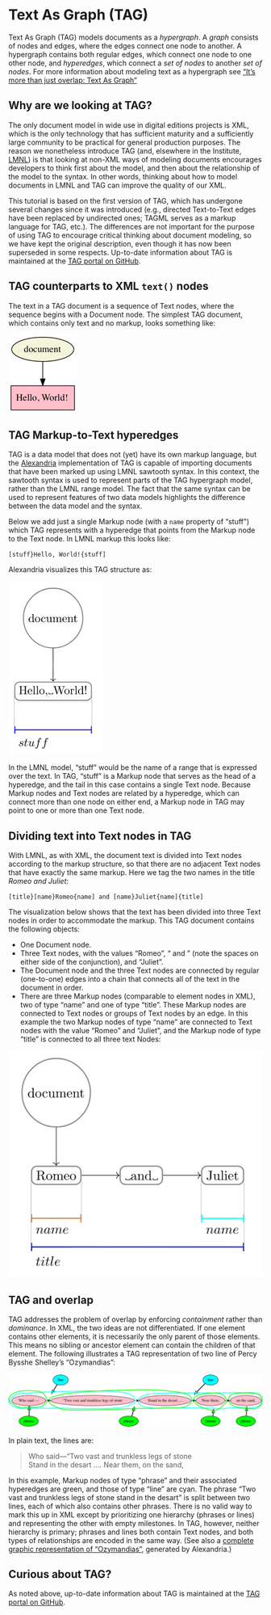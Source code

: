 # Text As Graph (TAG)

Text As Graph (TAG) models documents as a *hypergraph*. A *graph* consists of nodes and edges, where the edges connect one node to another. A hypergraph contains both regular edges, which connect one node to one other node, and *hyperedges*, which connect a *set of nodes* to another *set of nodes*. For more information about modeling text as a hypergraph see [“It’s more than just overlap: Text As Graph”](https://www.balisage.net/Proceedings/vol19/html/Dekker01/BalisageVol19-Dekker01.html)

## Why are we looking at TAG?

The only document model in wide use in digital editions projects is XML, which is the only technology that has sufficient maturity and a sufficiently large community to be practical for general production purposes. The reason we nonetheless introduce TAG (and, elsewhere in the Institute, [LMNL](lmnl_syntax.md)) is that looking at non-XML ways of modeling documents encourages developers to think first about the model, and then about the relationship of the model to the syntax. In other words, thinking about how to model documents in LMNL and TAG can improve the quality of our XML.

This tutorial is based on the first version of TAG, which has undergone several changes since it was introduced (e.g., directed Text-to-Text edges have been replaced by undirected ones; TAGML serves as a markup language for TAG, etc.). The differences are not important for the purpose of using TAG to encourage critical thinking about document modeling, so we have kept the original description, even though it has now been superseded in some respects. Up-to-date information about TAG is maintained at the [TAG portal on GitHub](https://github.com/HuygensING/tag).

## TAG counterparts to XML `text()` nodes

The text in a TAG document is a sequence of Text nodes, where the sequence begins with a Document node. The simplest TAG document, which contains only text and no markup, looks something like:

![](images/tag_no_markup.png)

## TAG Markup-to-Text hyperedges

TAG is a data model that does not (yet) have its own markup language, but the [Alexandria](../week_3/alexandria.md) implementation of TAG is capable of importing documents that have been marked up using LMNL sawtooth syntax. In this context, the sawtooth syntax is used to represent parts of the TAG hypergraph model, rather than the LMNL range model. The fact that the same syntax can be used to represent features of two data models highlights the difference between the data model and the syntax.

Below we add just a single Markup node (with a `name` property of “stuff”) which TAG represents with a hyperedge that points from the Markup node to the Text node. In LMNL markup this looks like:

```
[stuff}Hello, World!{stuff]
```

Alexandria visualizes this TAG structure as:

![](images/tag_root_only.png)

In the LMNL model, “stuff” would be the name of a range that is expressed over the text. In TAG, “stuff” is a Markup node that serves as the head of a hyperedge, and the tail in this case contains a single Text node. Because Markup nodes and Text nodes are related by a hyperedge, which can connect more than one node on either end, a Markup node in TAG may point to one or more than one Text node.

## Dividing text into Text nodes in TAG

With LMNL, as with XML, the document text is divided into Text nodes according to the markup structure, so that there are no adjacent Text nodes that have exactly the same markup. Here we tag the two names in the title _Romeo and Juliet_:

```
[title}[name}Romeo{name] and [name}Juliet{name]{title]
```

The visualization below shows that the text has been divided into three Text nodes in order to accommodate the markup. This TAG document contains the following objects:

* One Document node.
* Three Text nodes, with the values “Romeo”, “&#x0a; and &#x0a;” (note the spaces on either side of the conjunction), and “Juliet”.
* The Document node and the three Text nodes are connected by regular (one-to-one) edges into a chain that connects all of the text in the document in order.
* There are three Markup nodes (comparable to element nodes in XML), two of type “name” and one of type “title”. These Markup nodes are connected to Text nodes or groups of Text nodes by an edge. In this example the two Markup nodes of type “name” are connected to Text nodes with the value “Romeo” and “Juliet”, and the Markup node of type “title” is connected to all three text Nodes:

![](images/tag_names.png)

## TAG and overlap

TAG addresses the problem of overlap by enforcing *containment* rather than *dominance*. In XML, the two ideas are not differentiated. If one element contains other elements, it is necessarily the only parent of those elements. This means no sibling or ancestor element can contain the children of that element. The following illustrates a TAG representation of two line of Percy Bysshe Shelley’s “Ozymandias”:

![](images/ozymandias_overlap.png)

In plain text, the lines are:

> Who said—“Two vast and trunkless legs of stone  
> Stand in the desart …. Near them, on the sand,
 
In this example, Markup nodes of type “phrase” and their associated hyperedges are green, and those of type “line” are cyan. The phrase “Two vast and trunkless legs of stone stand in the desart” is split between two lines, each of which also contains other phrases. There is no valid way to mark this up in XML except by prioritizing one hierarchy (phrases or lines) and representing the other with empty milestones. In TAG, however, neither hierarchy is primary; phrases and lines both contain Text nodes, and both types of relationships are encoded in the same way. (See also a [complete graphic representation of “Ozymandias”](images/ozymandias_hypergraph.svg), generated by Alexandria.)

## Curious about TAG?

As noted above, up-to-date information about TAG is maintained at the [TAG portal on GitHub](https://github.com/HuygensING/tag).
